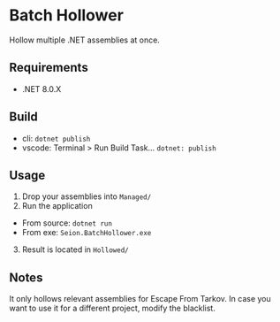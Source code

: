 # Batch Hollower

Hollow multiple .NET assemblies at once.

## Requirements

- .NET 8.0.X

## Build

- cli: `dotnet publish`
- vscode: Terminal > Run Build Task... `dotnet: publish`

## Usage

1. Drop your assemblies into `Managed/`
2. Run the application
  - From source: `dotnet run`
  - From exe: `Seion.BatchHollower.exe`
3. Result is located in `Hollowed/`

## Notes

It only hollows relevant assemblies for Escape From Tarkov.
In case you want to use it for a different project, modify the blacklist.

